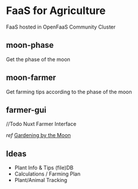 FaaS for Agriculture
====================

FaaS hosted in OpenFaaS Community Cluster

## moon-phase
Get the phase of the moon

## moon-farmer
Get farming tips according to the phase of the moon

## farmer-gui
//Todo
Nuxt Farmer Interface

*ref*
[Gardening by the Moon](https://www.youtube.com/watch?v=pTT2Q8tAWBE)

## Ideas
- Plant Info & Tips (file)DB
- Calculations / Farming Plan
- Plant/Animal Tracking
